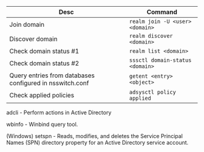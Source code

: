 |Desc|Command|
|---|---|
|Join domain|```realm join -U <user> <domain>```|
|Discover domain|```realm discover <domain>```|
|Check domain status #1|```realm list <domain>```|
|Check domain status #2|```sssctl domain-status <domain>```|
|Query entries from databases configured in nsswitch.conf|```getent <entry> <object>```|
|Check applied policies|```adsysctl policy applied```|

adcli - Perform actions in Active Directory

wbinfo - Winbind query tool.

(Windows) setspn - Reads, modifies, and deletes the Service Principal Names (SPN) directory property for an Active Directory service account.
